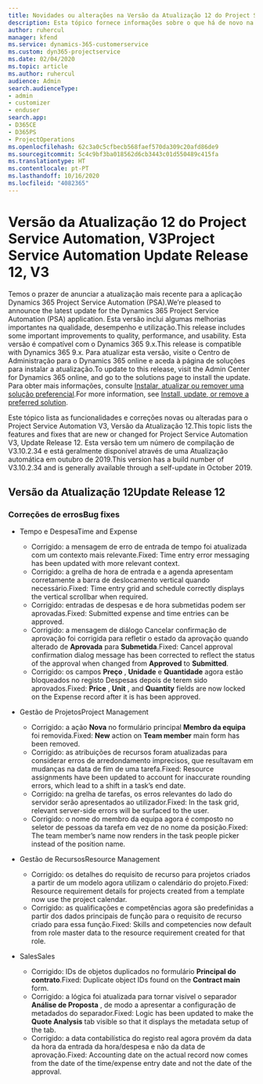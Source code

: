 ```yaml
---
title: Novidades ou alterações na Versão da Atualização 12 do Project Service Automation, V3
description: Esta tópico fornece informações sobre o que há de novo na Versão da Atualização 12 do Project Service Automation, V3.
author: ruhercul
manager: kfend
ms.service: dynamics-365-customerservice
ms.custom: dyn365-projectservice
ms.date: 02/04/2020
ms.topic: article
ms.author: ruhercul
audience: Admin
search.audienceType:
- admin
- customizer
- enduser
search.app:
- D365CE
- D365PS
- ProjectOperations
ms.openlocfilehash: 62c3a0c5cfbecb568faef570da309c20afd86de9
ms.sourcegitcommit: 5c4c9bf3ba018562d6cb3443c01d550489c415fa
ms.translationtype: HT
ms.contentlocale: pt-PT
ms.lasthandoff: 10/16/2020
ms.locfileid: "4082365"
---
```

# <a name="project-service-automation-update-release-12-v3"></a><span data-ttu-id="5745c-103">Versão da Atualização 12 do Project Service Automation, V3</span><span class="sxs-lookup"><span data-stu-id="5745c-103">Project Service Automation Update Release 12, V3</span></span>
<span data-ttu-id="5745c-104">Temos o prazer de anunciar a atualização mais recente para a aplicação Dynamics 365 Project Service Automation (PSA).</span><span class="sxs-lookup"><span data-stu-id="5745c-104">We’re pleased to announce the latest update for the Dynamics 365 Project Service Automation (PSA) application.</span></span> <span data-ttu-id="5745c-105">Esta versão inclui algumas melhorias importantes na qualidade, desempenho e utilização.</span><span class="sxs-lookup"><span data-stu-id="5745c-105">This release includes some important improvements to quality, performance, and usability.</span></span> <span data-ttu-id="5745c-106">Esta versão é compatível com o Dynamics 365 9.x.</span><span class="sxs-lookup"><span data-stu-id="5745c-106">This release is compatible with Dynamics 365 9.x.</span></span> <span data-ttu-id="5745c-107">Para atualizar esta versão, visite o Centro de Administração para o Dynamics 365 online e aceda à página de soluções para instalar a atualização.</span><span class="sxs-lookup"><span data-stu-id="5745c-107">To update to this release, visit the Admin Center for Dynamics 365 online, and go to the solutions page to install the update.</span></span> <span data-ttu-id="5745c-108">Para obter mais informações, consulte [Instalar, atualizar ou remover uma solução preferencial](https://docs.microsoft.com/power-platform/admin/install-remove-preferred-solution).</span><span class="sxs-lookup"><span data-stu-id="5745c-108">For more information, see [Install, update, or remove a preferred solution](https://docs.microsoft.com/power-platform/admin/install-remove-preferred-solution).</span></span>

<span data-ttu-id="5745c-109">Este tópico lista as funcionalidades e correções novas ou alteradas para o Project Service Automation V3, Versão da Atualização 12.</span><span class="sxs-lookup"><span data-stu-id="5745c-109">This topic lists the features and fixes that are new or changed for Project Service Automation V3, Update Release 12.</span></span> <span data-ttu-id="5745c-110">Esta versão tem um número de compilação de V3.10.2.34 e está geralmente disponível através de uma Atualização automática em outubro de 2019.</span><span class="sxs-lookup"><span data-stu-id="5745c-110">This version has a build number of V3.10.2.34 and is generally available through a self-update in October 2019.</span></span>

## <a name="update-release-12"></a><span data-ttu-id="5745c-111">Versão da Atualização 12</span><span class="sxs-lookup"><span data-stu-id="5745c-111">Update Release 12</span></span>

### <a name="bug-fixes"></a><span data-ttu-id="5745c-112">Correções de erros</span><span class="sxs-lookup"><span data-stu-id="5745c-112">Bug fixes</span></span>

- <span data-ttu-id="5745c-113">Tempo e Despesa</span><span class="sxs-lookup"><span data-stu-id="5745c-113">Time and Expense</span></span>

    - <span data-ttu-id="5745c-114">Corrigido: a mensagem de erro de entrada de tempo foi atualizada com um contexto mais relevante.</span><span class="sxs-lookup"><span data-stu-id="5745c-114">Fixed: Time entry error messaging has been updated with more relevant context.</span></span>
    - <span data-ttu-id="5745c-115">Corrigido: a grelha de hora de entrada e a agenda apresentam corretamente a barra de deslocamento vertical quando necessário.</span><span class="sxs-lookup"><span data-stu-id="5745c-115">Fixed: Time entry grid and schedule correctly displays the vertical scrollbar when required.</span></span>
    - <span data-ttu-id="5745c-116">Corrigido: entradas de despesas e de hora submetidas podem ser aprovadas.</span><span class="sxs-lookup"><span data-stu-id="5745c-116">Fixed: Submitted expense and time entries can be approved.</span></span>
    - <span data-ttu-id="5745c-117">Corrigido: a mensagem de diálogo Cancelar confirmação de aprovação foi corrigida para refletir o estado da aprovação quando alterado de **Aprovada** para **Submetida**.</span><span class="sxs-lookup"><span data-stu-id="5745c-117">Fixed: Cancel approval confirmation dialog message has been corrected to reflect the status of the approval when changed from **Approved** to **Submitted**.</span></span>
    - <span data-ttu-id="5745c-118">Corrigido: os campos **Preço** , **Unidade** e **Quantidade** agora estão bloqueados no registo Despesas depois de terem sido aprovados.</span><span class="sxs-lookup"><span data-stu-id="5745c-118">Fixed: **Price** , **Unit** , and **Quantity** fields are now locked on the Expense record after it is has been approved.</span></span>

- <span data-ttu-id="5745c-119">Gestão de Projetos</span><span class="sxs-lookup"><span data-stu-id="5745c-119">Project Management</span></span>

    - <span data-ttu-id="5745c-120">Corrigido: a ação **Nova** no formulário principal **Membro da equipa** foi removida.</span><span class="sxs-lookup"><span data-stu-id="5745c-120">Fixed: **New** action on **Team member** main form has been removed.</span></span>
    - <span data-ttu-id="5745c-121">Corrigido: as atribuições de recursos foram atualizadas para considerar erros de arredondamento imprecisos, que resultavam em mudanças na data de fim de uma tarefa.</span><span class="sxs-lookup"><span data-stu-id="5745c-121">Fixed: Resource assignments have been updated to account for inaccurate rounding errors, which lead to a shift in a task’s end date.</span></span>
    - <span data-ttu-id="5745c-122">Corrigido: na grelha de tarefas, os erros relevantes do lado do servidor serão apresentados ao utilizador.</span><span class="sxs-lookup"><span data-stu-id="5745c-122">Fixed: In the task grid, relevant server-side errors will be surfaced to the user.</span></span>
    - <span data-ttu-id="5745c-123">Corrigido: o nome do membro da equipa agora é composto no seletor de pessoas da tarefa em vez de no nome da posição.</span><span class="sxs-lookup"><span data-stu-id="5745c-123">Fixed: The team member’s name now renders in the task people picker instead of the position name.</span></span>

- <span data-ttu-id="5745c-124">Gestão de Recursos</span><span class="sxs-lookup"><span data-stu-id="5745c-124">Resource Management</span></span>

    - <span data-ttu-id="5745c-125">Corrigido: os detalhes do requisito de recurso para projetos criados a partir de um modelo agora utilizam o calendário do projeto.</span><span class="sxs-lookup"><span data-stu-id="5745c-125">Fixed: Resource requirement details for projects created from a template now use the project calendar.</span></span>
    - <span data-ttu-id="5745c-126">Corrigido: as qualificações e competências agora são predefinidas a partir dos dados principais de função para o requisito de recurso criado para essa função.</span><span class="sxs-lookup"><span data-stu-id="5745c-126">Fixed: Skills and competencies now default from role master data to the resource requirement created for that role.</span></span>

- <span data-ttu-id="5745c-127">Sales</span><span class="sxs-lookup"><span data-stu-id="5745c-127">Sales</span></span>

    - <span data-ttu-id="5745c-128">Corrigido: IDs de objetos duplicados no formulário **Principal do contrato**.</span><span class="sxs-lookup"><span data-stu-id="5745c-128">Fixed: Duplicate object IDs found on the **Contract main** form.</span></span>
    - <span data-ttu-id="5745c-129">Corrigido: a lógica foi atualizada para tornar visível o separador **Análise de Proposta** , de modo a apresentar a configuração de metadados do separador.</span><span class="sxs-lookup"><span data-stu-id="5745c-129">Fixed: Logic has been updated to make the **Quote Analysis** tab visible so that it displays the metadata setup of the tab.</span></span>
    - <span data-ttu-id="5745c-130">Corrigido: a data contabilística do registo real agora provém da data da hora da entrada da hora/despesa e não da data de aprovação.</span><span class="sxs-lookup"><span data-stu-id="5745c-130">Fixed: Accounting date on the actual record now comes from the date of the time/expense entry date and not the date of the approval.</span></span>
